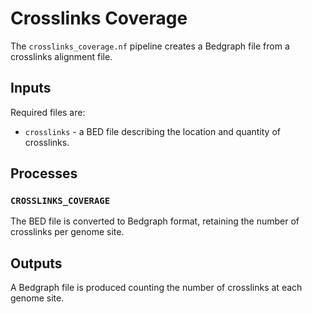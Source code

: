 # Crosslinks Coverage

The `crosslinks_coverage.nf` pipeline creates a Bedgraph file from a crosslinks alignment file.

## Inputs

Required files are:

- `crosslinks` - a BED file describing the location and quantity of crosslinks.

## Processes

### `CROSSLINKS_COVERAGE`

The BED file is converted to Bedgraph format, retaining the number of crosslinks per genome site.

## Outputs

A Bedgraph file is produced counting the number of crosslinks at each genome site.